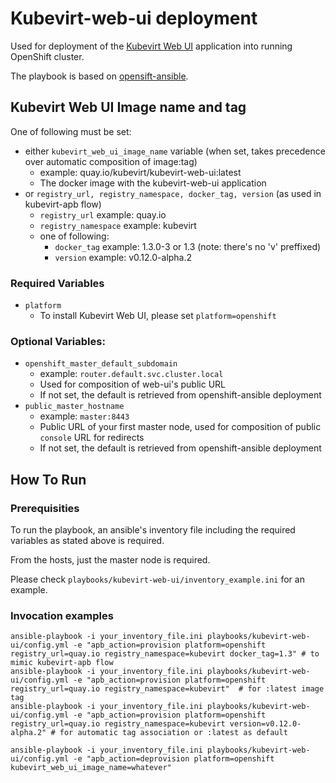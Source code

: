 # Kubevirt-web-ui deployment
Used for deployment of the [Kubevirt Web UI](https://github.com/kubevirt/web-ui) application into running OpenShift cluster.

The playbook is based on [opensift-ansible](https://github.com/openshift/openshift-ansible/tree/master/playbooks/openshift-console).

## Kubevirt Web UI Image name and tag
One of following must be set:
- either `kubevirt_web_ui_image_name` variable (when set, takes precedence over automatic composition of image:tag)
  - example: quay.io/kubevirt/kubevirt-web-ui:latest
  - The docker image with the kubevirt-web-ui application
- or `registry_url, registry_namespace, docker_tag, version` (as used in kubevirt-apb flow)
  - `registry_url` example: quay.io
  - `registry_namespace` example: kubevirt
  - one of following:
    - `docker_tag` example: 1.3.0-3 or 1.3 (note: there's no 'v' preffixed)
    - `version`  example: v0.12.0-alpha.2

### Required Variables
- `platform`
  - To install Kubevirt Web UI, please set `platform=openshift`

### Optional Variables:
- `openshift_master_default_subdomain`
  - example: `router.default.svc.cluster.local`
  - Used for composition of web-ui's public URL
  - If not set, the default is retrieved from openshift-ansible deployment
- `public_master_hostname`
  - example: `master:8443`
  - Public URL of your first master node, used for composition of public `console` URL for redirects
  - If not set, the default is retrieved from openshift-ansible deployment

## How To Run
### Prerequisities
To run the playbook, an ansible's inventory file including the required variables as stated above is required.

From the hosts, just the master node is required.

Please check `playbooks/kubevirt-web-ui/inventory_example.ini` for an example.

### Invocation examples
```
ansible-playbook -i your_inventory_file.ini playbooks/kubevirt-web-ui/config.yml -e "apb_action=provision platform=openshift registry_url=quay.io registry_namespace=kubevirt docker_tag=1.3" # to mimic kubevirt-apb flow
ansible-playbook -i your_inventory_file.ini playbooks/kubevirt-web-ui/config.yml -e "apb_action=provision platform=openshift registry_url=quay.io registry_namespace=kubevirt"  # for :latest image tag
ansible-playbook -i your_inventory_file.ini playbooks/kubevirt-web-ui/config.yml -e "apb_action=provision platform=openshift registry_url=quay.io registry_namespace=kubevirt version=v0.12.0-alpha.2" # for automatic tag association or :latest as default

ansible-playbook -i your_inventory_file.ini playbooks/kubevirt-web-ui/config.yml -e "apb_action=deprovision platform=openshift kubevirt_web_ui_image_name=whatever"
```
